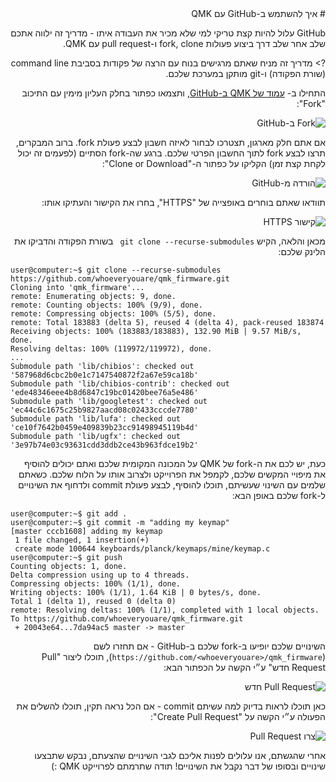 <div dir="rtl" markdown="1">
# איך להשתמש ב-GitHub עם QMK

GitHub עלול להיות קצת טריקי למי שלא מכיר את העבודה איתו - מדריך זה ילווה אתכם שלב אחר שלב דרך ביצוע פעולות fork, clone ו-pull request עם QMK.

?> מדריך זה מניח שאתם מרגישים בנוח עם הרצה של פקודות בסביבת command line (שורת הפקודה) ו-git מותקן במערכת שלכם.

התחילו ב- [עמוד של QMK ב-GitHub](https://github.com/qmk/qmk_firmware), ותצמאו כפתור בחלק העליון מימין עם התיכוב "Fork":

![Fork ב-GitHub](https://i.imgur.com/8Toomz4.jpg)

אם אתם חלק מארגון, תצטרכו לבחור לאיזה חשבון לבצע פעולת fork. ברוב המבקרים, תרצו לבצע fork לתוך החשבון הפרטי שלכם. ברגע שה-fork הסתיים (לפעמים זה יכול לקחת קצת זמן) הקליקו על כפתור ה-"Clone or Download":

![הורדה מ-GitHub](https://i.imgur.com/N1NYcSz.jpg)

תוודאו שאתם בוחרים באופצייה של  "HTTPS", בחרו את הקישור והעתיקו אותו:

![קישור HTTPS](https://i.imgur.com/eGO0ohO.jpg)

מכאן והלאה, הקיש `git clone --recurse-submodules ` בשורת הפקודה והדביקו את הלינק שלכם:

<div dir="ltr" markdown="1">

```
user@computer:~$ git clone --recurse-submodules https://github.com/whoeveryouare/qmk_firmware.git
Cloning into 'qmk_firmware'...
remote: Enumerating objects: 9, done.
remote: Counting objects: 100% (9/9), done.
remote: Compressing objects: 100% (5/5), done.
remote: Total 183883 (delta 5), reused 4 (delta 4), pack-reused 183874
Receiving objects: 100% (183883/183883), 132.90 MiB | 9.57 MiB/s, done.
Resolving deltas: 100% (119972/119972), done.
...
Submodule path 'lib/chibios': checked out '587968d6cbc2b0e1c7147540872f2a67e59ca18b'
Submodule path 'lib/chibios-contrib': checked out 'ede48346eee4b8d6847c19bc01420bee76a5e486'
Submodule path 'lib/googletest': checked out 'ec44c6c1675c25b9827aacd08c02433cccde7780'
Submodule path 'lib/lufa': checked out 'ce10f7642b0459e409839b23cc91498945119b4d'
Submodule path 'lib/ugfx': checked out '3e97b74e03c93631cdd3ddb2ce43b963fdce19b2'
```

</div>

כעת, יש לכם את ה-fork של QMK על המכונה המקומית שלכם ואתם יכולים להוסיף את מיפויי המקשים שלכם, לקמפל את הפרוייקט ולצרוב אותו על הלוח שלכם. כשאתם שלמים עם השינוי שעשיתם, תוכלו להוסיף, לבצע פעולת commit ולדחוף את השינויים ל-fork שלכם באופן הבא:

<div dir="ltr" markdown="1">

```
user@computer:~$ git add .
user@computer:~$ git commit -m "adding my keymap"
[master cccb1608] adding my keymap
 1 file changed, 1 insertion(+)
 create mode 100644 keyboards/planck/keymaps/mine/keymap.c
user@computer:~$ git push
Counting objects: 1, done.
Delta compression using up to 4 threads.
Compressing objects: 100% (1/1), done.
Writing objects: 100% (1/1), 1.64 KiB | 0 bytes/s, done.
Total 1 (delta 1), reused 0 (delta 0)
remote: Resolving deltas: 100% (1/1), completed with 1 local objects.
To https://github.com/whoeveryouare/qmk_firmware.git
 + 20043e64...7da94ac5 master -> master
```

</div>

השינויים שלכם יופיעו ב-fork שלכם ב-GitHub - אם תחזרו לשם  (`https://github.com/<whoeveryouare>/qmk_firmware`), תוכלו ליצור "Pull Request חדש" ע״י הקשה על הכפתור הבא:

![Pull Request חדש](https://i.imgur.com/DxMHpJ8.jpg)

כאן תוכלו לראות בדיוק למה עשיתם commit - אם הכל נראה תקין, תוכלו להשלים את הפעולה ע״י הקשה על  "Create Pull Request":

![צרו Pull Request](https://i.imgur.com/Ojydlaj.jpg)

אחרי שהגשתם, אנו עלולים לפנות אליכם לגבי השינויים שהצעתם, נבקש שתבצעו שינויים ובסופו של דבר נקבל את השינויים! תודה שתרמתם לפרוייקט QMK :)
</div>
